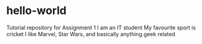 # hello-world
Tutorial repository for Assignment 1
I am an IT student
My favourite sport is cricket
I like Marvel, Star Wars, and basically anything geek related
